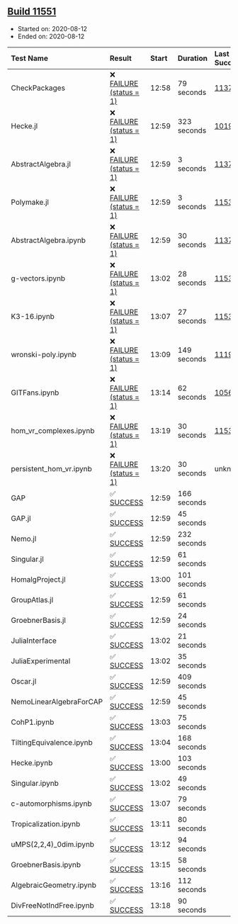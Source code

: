 ## [Build 11551](https://oscarci.mathematik.uni-kl.de/job/oscar/11551/)

* Started on: 2020-08-12
* Ended on: 2020-08-12

| Test Name    | Result | Start | Duration | Last Success | First Failure |
|:-------------|:-------|:------|:---------|:-------------|:--------------|
| CheckPackages | ❌ [FAILURE (status = 1)](https://oscarci.mathematik.uni-kl.de/job/oscar/11551/artifact/logs/build-11551/CheckPackages.log) | 12:58 | 79 seconds | [11376](https://oscarci.mathematik.uni-kl.de/job/oscar/11376/) | [11377](https://oscarci.mathematik.uni-kl.de/job/oscar/11377/) |
| Hecke.jl | ❌ [FAILURE (status = 1)](https://oscarci.mathematik.uni-kl.de/job/oscar/11551/artifact/logs/build-11551/Hecke.jl.log) | 12:59 | 323 seconds | [10197](https://oscarci.mathematik.uni-kl.de/job/oscar/10197/) | [10198](https://oscarci.mathematik.uni-kl.de/job/oscar/10198/) |
| AbstractAlgebra.jl | ❌ [FAILURE (status = 1)](https://oscarci.mathematik.uni-kl.de/job/oscar/11551/artifact/logs/build-11551/AbstractAlgebra.jl.log) | 12:59 | 3 seconds | [11376](https://oscarci.mathematik.uni-kl.de/job/oscar/11376/) | [11377](https://oscarci.mathematik.uni-kl.de/job/oscar/11377/) |
| Polymake.jl | ❌ [FAILURE (status = 1)](https://oscarci.mathematik.uni-kl.de/job/oscar/11551/artifact/logs/build-11551/Polymake.jl.log) | 12:59 | 3 seconds | [11532](https://oscarci.mathematik.uni-kl.de/job/oscar/11532/) | [11533](https://oscarci.mathematik.uni-kl.de/job/oscar/11533/) |
| AbstractAlgebra.ipynb | ❌ [FAILURE (status = 1)](https://oscarci.mathematik.uni-kl.de/job/oscar/11551/artifact/logs/build-11551/AbstractAlgebra.ipynb.log) | 12:59 | 30 seconds | [11376](https://oscarci.mathematik.uni-kl.de/job/oscar/11376/) | [11377](https://oscarci.mathematik.uni-kl.de/job/oscar/11377/) |
| g-vectors.ipynb | ❌ [FAILURE (status = 1)](https://oscarci.mathematik.uni-kl.de/job/oscar/11551/artifact/logs/build-11551/g-vectors.ipynb.log) | 13:02 | 28 seconds | [11532](https://oscarci.mathematik.uni-kl.de/job/oscar/11532/) | [11533](https://oscarci.mathematik.uni-kl.de/job/oscar/11533/) |
| K3-16.ipynb | ❌ [FAILURE (status = 1)](https://oscarci.mathematik.uni-kl.de/job/oscar/11551/artifact/logs/build-11551/K3-16.ipynb.log) | 13:07 | 27 seconds | [11532](https://oscarci.mathematik.uni-kl.de/job/oscar/11532/) | [11533](https://oscarci.mathematik.uni-kl.de/job/oscar/11533/) |
| wronski-poly.ipynb | ❌ [FAILURE (status = 1)](https://oscarci.mathematik.uni-kl.de/job/oscar/11551/artifact/logs/build-11551/wronski-poly.ipynb.log) | 13:09 | 149 seconds | [11192](https://oscarci.mathematik.uni-kl.de/job/oscar/11192/) | [11193](https://oscarci.mathematik.uni-kl.de/job/oscar/11193/) |
| GITFans.ipynb | ❌ [FAILURE (status = 1)](https://oscarci.mathematik.uni-kl.de/job/oscar/11551/artifact/logs/build-11551/GITFans.ipynb.log) | 13:14 | 62 seconds | [10566](https://oscarci.mathematik.uni-kl.de/job/oscar/10566/) | [10567](https://oscarci.mathematik.uni-kl.de/job/oscar/10567/) |
| hom_vr_complexes.ipynb | ❌ [FAILURE (status = 1)](https://oscarci.mathematik.uni-kl.de/job/oscar/11551/artifact/logs/build-11551/hom_vr_complexes.ipynb.log) | 13:19 | 30 seconds | [11532](https://oscarci.mathematik.uni-kl.de/job/oscar/11532/) | [11533](https://oscarci.mathematik.uni-kl.de/job/oscar/11533/) |
| persistent_hom_vr.ipynb | ❌ [FAILURE (status = 1)](https://oscarci.mathematik.uni-kl.de/job/oscar/11551/artifact/logs/build-11551/persistent_hom_vr.ipynb.log) | 13:20 | 30 seconds | unknown | unknown |
| GAP | ✅ [SUCCESS](https://oscarci.mathematik.uni-kl.de/job/oscar/11551/artifact/logs/build-11551/GAP.log) | 12:59 | 166 seconds |  |  |
| GAP.jl | ✅ [SUCCESS](https://oscarci.mathematik.uni-kl.de/job/oscar/11551/artifact/logs/build-11551/GAP.jl.log) | 12:59 | 45 seconds |  |  |
| Nemo.jl | ✅ [SUCCESS](https://oscarci.mathematik.uni-kl.de/job/oscar/11551/artifact/logs/build-11551/Nemo.jl.log) | 12:59 | 232 seconds |  |  |
| Singular.jl | ✅ [SUCCESS](https://oscarci.mathematik.uni-kl.de/job/oscar/11551/artifact/logs/build-11551/Singular.jl.log) | 12:59 | 61 seconds |  |  |
| HomalgProject.jl | ✅ [SUCCESS](https://oscarci.mathematik.uni-kl.de/job/oscar/11551/artifact/logs/build-11551/HomalgProject.jl.log) | 13:00 | 101 seconds |  |  |
| GroupAtlas.jl | ✅ [SUCCESS](https://oscarci.mathematik.uni-kl.de/job/oscar/11551/artifact/logs/build-11551/GroupAtlas.jl.log) | 12:59 | 61 seconds |  |  |
| GroebnerBasis.jl | ✅ [SUCCESS](https://oscarci.mathematik.uni-kl.de/job/oscar/11551/artifact/logs/build-11551/GroebnerBasis.jl.log) | 12:59 | 24 seconds |  |  |
| JuliaInterface | ✅ [SUCCESS](https://oscarci.mathematik.uni-kl.de/job/oscar/11551/artifact/logs/build-11551/JuliaInterface.log) | 13:02 | 21 seconds |  |  |
| JuliaExperimental | ✅ [SUCCESS](https://oscarci.mathematik.uni-kl.de/job/oscar/11551/artifact/logs/build-11551/JuliaExperimental.log) | 13:02 | 35 seconds |  |  |
| Oscar.jl | ✅ [SUCCESS](https://oscarci.mathematik.uni-kl.de/job/oscar/11551/artifact/logs/build-11551/Oscar.jl.log) | 12:59 | 409 seconds |  |  |
| NemoLinearAlgebraForCAP | ✅ [SUCCESS](https://oscarci.mathematik.uni-kl.de/job/oscar/11551/artifact/logs/build-11551/NemoLinearAlgebraForCAP.log) | 12:59 | 45 seconds |  |  |
| CohP1.ipynb | ✅ [SUCCESS](https://oscarci.mathematik.uni-kl.de/job/oscar/11551/artifact/logs/build-11551/CohP1.ipynb.log) | 13:03 | 75 seconds |  |  |
| TiltingEquivalence.ipynb | ✅ [SUCCESS](https://oscarci.mathematik.uni-kl.de/job/oscar/11551/artifact/logs/build-11551/TiltingEquivalence.ipynb.log) | 13:04 | 168 seconds |  |  |
| Hecke.ipynb | ✅ [SUCCESS](https://oscarci.mathematik.uni-kl.de/job/oscar/11551/artifact/logs/build-11551/Hecke.ipynb.log) | 13:00 | 103 seconds |  |  |
| Singular.ipynb | ✅ [SUCCESS](https://oscarci.mathematik.uni-kl.de/job/oscar/11551/artifact/logs/build-11551/Singular.ipynb.log) | 13:02 | 49 seconds |  |  |
| c-automorphisms.ipynb | ✅ [SUCCESS](https://oscarci.mathematik.uni-kl.de/job/oscar/11551/artifact/logs/build-11551/c-automorphisms.ipynb.log) | 13:07 | 79 seconds |  |  |
| Tropicalization.ipynb | ✅ [SUCCESS](https://oscarci.mathematik.uni-kl.de/job/oscar/11551/artifact/logs/build-11551/Tropicalization.ipynb.log) | 13:11 | 80 seconds |  |  |
| uMPS(2,2,4)_0dim.ipynb | ✅ [SUCCESS](https://oscarci.mathematik.uni-kl.de/job/oscar/11551/artifact/logs/build-11551/uMPS-2-2-4-_0dim.ipynb.log) | 13:12 | 94 seconds |  |  |
| GroebnerBasis.ipynb | ✅ [SUCCESS](https://oscarci.mathematik.uni-kl.de/job/oscar/11551/artifact/logs/build-11551/GroebnerBasis.ipynb.log) | 13:15 | 58 seconds |  |  |
| AlgebraicGeometry.ipynb | ✅ [SUCCESS](https://oscarci.mathematik.uni-kl.de/job/oscar/11551/artifact/logs/build-11551/AlgebraicGeometry.ipynb.log) | 13:16 | 112 seconds |  |  |
| DivFreeNotIndFree.ipynb | ✅ [SUCCESS](https://oscarci.mathematik.uni-kl.de/job/oscar/11551/artifact/logs/build-11551/DivFreeNotIndFree.ipynb.log) | 13:18 | 90 seconds |  |  |
